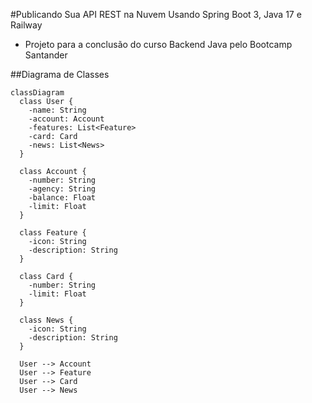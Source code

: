 #Publicando Sua API REST na Nuvem Usando Spring Boot 3, Java 17 e Railway

- Projeto para a conclusão do curso Backend Java pelo Bootcamp Santander

##Diagrama de Classes

```mermaid
classDiagram
  class User {
    -name: String
    -account: Account
    -features: List<Feature>
    -card: Card
    -news: List<News>
  }
  
  class Account {
    -number: String
    -agency: String
    -balance: Float
    -limit: Float
  }
  
  class Feature {
    -icon: String
    -description: String
  }
  
  class Card {
    -number: String
    -limit: Float
  }
  
  class News {
    -icon: String
    -description: String
  }

  User --> Account
  User --> Feature
  User --> Card
  User --> News
```
